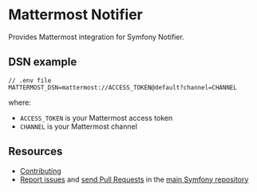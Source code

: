 Mattermost Notifier
===================

Provides Mattermost integration for Symfony Notifier.

DSN example
-----------

```
// .env file
MATTERMOST_DSN=mattermost://ACCESS_TOKEN@default?channel=CHANNEL
```

where:
 - `ACCESS_TOKEN` is your Mattermost access token
 - `CHANNEL` is your Mattermost channel

Resources
---------

  * [Contributing](https://symfony.com/doc/current/contributing/index.html)
  * [Report issues](https://github.com/symfony/symfony/issues) and
    [send Pull Requests](https://github.com/symfony/symfony/pulls)
    in the [main Symfony repository](https://github.com/symfony/symfony)
